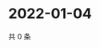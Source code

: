 # 2022-01-04

共 0 条

<!-- BEGIN WEIBO -->
<!-- 最后更新时间 Tue Jan 04 2022 05:10:51 GMT+0800 (China Standard Time) -->

<!-- END WEIBO -->
